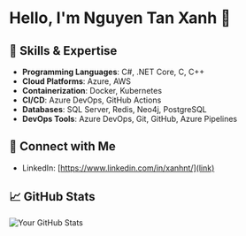 # Hello, I'm Nguyen Tan Xanh 👋

## 💼 Skills & Expertise

- **Programming Languages**: C#, .NET Core, C, C++
- **Cloud Platforms**: Azure, AWS
- **Containerization**: Docker, Kubernetes
- **CI/CD**: Azure DevOps, GitHub Actions
- **Databases**: SQL Server, Redis, Neo4j, PostgreSQL
- **DevOps Tools**: Azure DevOps, Git, GitHub, Azure Pipelines

## 🔗 Connect with Me

- LinkedIn: [https://www.linkedin.com/in/xanhnt/](link)

## 📈 GitHub Stats

![Your GitHub Stats](https://github-readme-stats.vercel.app/api?username=Nguyen-Tan-Xanh&show_icons=true&theme=dark)
